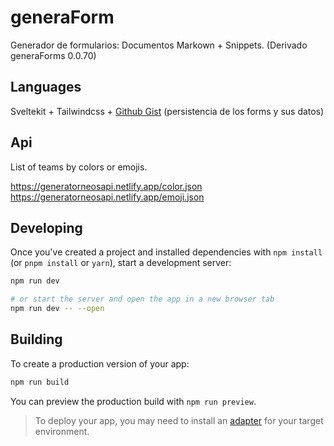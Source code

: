 # generaForm

Generador de formularios: Documentos Markown + Snippets. (Derivado generaForms 0.0.70)

## Languages

Sveltekit + Tailwindcss + [Github Gist](https://gist.github.com/) (persistencia de los forms y sus datos)

## Api

List of teams by colors or emojis.

https://generatorneosapi.netlify.app/color.json
https://generatorneosapi.netlify.app/emoji.json

## Developing

Once you've created a project and installed dependencies with `npm install` (or `pnpm install` or `yarn`), start a development server:

```bash
npm run dev

# or start the server and open the app in a new browser tab
npm run dev -- --open
```

## Building

To create a production version of your app:

```bash
npm run build
```

You can preview the production build with `npm run preview`.

> To deploy your app, you may need to install an [adapter](https://kit.svelte.dev/docs/adapters) for your target environment.
